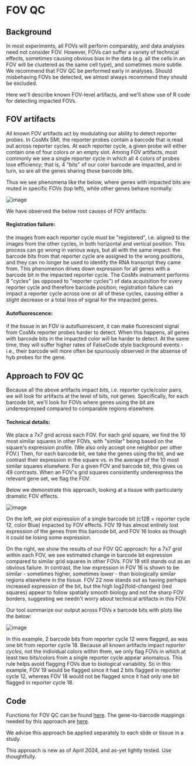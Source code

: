 # FOV QC

## Background

In most experiments, all FOVs will perform comparably, and data analyses need not consider FOV.
However, FOVs can suffer a variety of technical effects, sometimes causing obvious bias in the 
data (e.g. all the cells in an FOV will be clustered as the same cell type), and sometimes more subtle. 
We recommend that FOV QC be performed early in analyses. Should misbehaving FOVs be detected,
we almost always recommend they should be excluded. 

Here we'll describe known FOV-level artifacts, and we'll show use of R code for detecting 
impacted FOVs.

## FOV artifacts

All known FOV artifacts act by modulating our ability to detect reporter probes. In CosMx SMI, the reporter probes contain a barcode that is read out across reporter cycles. At each reporter cycle, a given probe will either contain one of four colors or an empty slot.
Among FOV artifacts, most commonly we see a single reporter cycle in which all 4 colors of probes lose efficiency;
that is, 4 "bits" of our color barcode are impacted, and in turn, so are all the genes sharing those barcode bits. 

Thus we see phenomena like the below, where genes with impacted bits are muted in specific FOVs (top left), while other genes behave normally:

![image](https://github.com/Nanostring-Biostats/CosMx-Analysis-Scratch-Space/assets/4357938/3e3dbed6-5469-4bab-885e-ad1534dba420)


We have observed the below root causes of FOV artifacts:

#### Registration failure: 
the images from each reporter cycle must be "registered", i.e. 
aligned to the images from the other cycles, in both horizontal and vertical position. 
This process can go wrong in various ways, but all with the same impact: the barcode bits 
from that reporter cycle are assigned to the wrong positions, and they can no longer be used
to identify the RNA transcript they came from. This phenomenon drives down expression
for all genes with a barcode bit in the impacted reporter cycle. 
The CosMx instrument performs 8 "cycles" (as opposed to "reporter cycles") of data acquisition for every reporter cycle and therefore barcode position;
registration failure can impact a reporter cycle across one or all of these cycles, causing
either a slight decrease or a total loss of signal for the impacted genes. 

#### Autofluorescence: 
if the tissue in an FOV is autofluorescent, it can make fluorescent 
signal from CosMx reporter probes harder to detect. When this happens, all genes with barcode
bits in the impacted color will be harder to detect. At the same time, they will
suffer higher rates of FalseCode style background events - i.e., their barcode will 
more often be spuriously observed in the absense of hyb probes for the gene. 


## Approach to FOV QC

Because all the above artifacts impact *bits*, i.e. reporter cycle/color pairs, 
we will look for artifacts at the level of bits, not genes. 
Specifically, for each barcode bit, we'll look for FOVs where genes using the bit are
underexpressed compared to comparable regions elsewhere. 

#### Technical details: 

We place a 7x7 grid across each FOV. For each grid square, we find the 10 most similar squares
in other FOVs, with "similar" being based on the square's expression profile. (We also only accept one 
neighbor per other FOV.)
Then, for each barcode bit, we take the genes using the bit, and we contrast their 
expression in the square vs. in the average of the 10 most similar squares elsewhere. 
For a given FOV and barcode bit, this gives us 49 contrasts. 
When an FOV's grid squares consistently underexpress the relevant gene set, we flag the FOV.

Below we demonstrate this approach, looking at a tissue with particularly dramatic FOV effects. 

![image](https://github.com/Nanostring-Biostats/CosMx-Analysis-Scratch-Space/assets/4357938/76c95e5d-9bef-4bea-9571-84b37cf9b988)

On the left, we plot expression of a single barcode bit (c12B = reporter cycle 12, color Blue) impacted by FOV effects. 
FOV 19 has almost entirely lost expression of the genes from this barcode bit,
and FOV 16 looks as though it could be losing some expression. 

On the right, we show the results of our FOV QC approach: for a 7x7 grid within 
each FOV, we see estimated change in barcode bit expression compared to similar 
grid squares in other FOVs. FOV 19 still stands out as an obvious failure. 
In contrast, the low expression in FOV 16 is shown to be similar - sometimes higher, sometimes lower - 
than biologically similar regions elsewhere in the tissue. 
FOV 22 now stands out as having perhaps increased expression of the bit, but the high
log2(fold-changes) (red squares) appear to follow spatially smooth biology and not the 
sharp FOV borders, suggesting we needn't worry about technical artifacts in this FOV. 

Our tool summarize our output across FOVs x barcode bits with plots like the below:

![image](https://github.com/Nanostring-Biostats/CosMx-Analysis-Scratch-Space/assets/4357938/1faead6b-1111-4133-9c4d-555ebde70c6b)

In this example, 2 barcode bits from reporter cycle 12 were flagged, as was one bit from reporter cycle 18. 
Because all known artifacts impact *reporter cycles*, not the individual colors within them, we only flag FOVs
in which at least two bits/colors from a single reporter cycle appear anomalous. This rule helps avoid flagging
FOVs due to biological variability. 
So in this example, FOV 19 would be flagged since it had 2 bits flagged in reporter cycle 12,
whereas FOV 18 would not be flagged since it had only one bit flagged in reporter cycle 18.

## Code

Functions for FOV QC can be found [here](../code/FOV%20QC). 
The gene-to-barcode mappings needed by this approach are [here](../code/FOV%20QC/barcodes_by_panel.RDS).

We advise this approach be applied separately to each slide or tissue in a study. 

This approach is new as of April 2024, and as-yet lightly tested. 
Use thoughtfully. 



